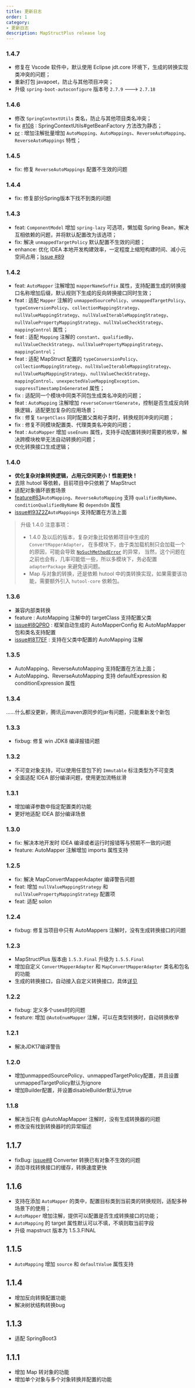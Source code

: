 ```yaml
---
title: 更新日志
order: 1
category:
- 更新日志
description: MapStructPlus release log
---
```


### 1.4.7

- 修复在 Vscode 软件中，默认使用 Eclipse jdt.core 环境下，生成的转换实现类冲突的问题；
- 重新打包 javapoet，防止与其他项目冲突；
- 升级 `spring-boot-autoconfigure` 版本号 `2.7.9` ---> `2.7.18`

### 1.4.6

- 修改 `SpringContextUtils` 类名，防止与其他项目类名冲突；
- fix [#108](https://github.com/linpeilie/mapstruct-plus/issues/108) :  SpringContextUtils#getBeanFactory 方法改为静态；
- [pr](https://github.com/linpeilie/mapstruct-plus/pull/114) : 增加注解批量增加 `AutoMapping`、`AutoMappings`、`ReverseAutoMapping`、`ReverseAutoMappings` 特性；

### 1.4.5

- fix: 修复 `ReverseAutoMappings` 配置不生效的问题

### 1.4.4

- fix: 修复部分Spring版本下找不到类的问题

### 1.4.3

- feat: `ComponentModel` 增加 `spring-lazy` 可选项，懒加载 Spring Bean，解决互相依赖的问题，并将默认配置改为该选项；
- fix: 解决 `unmappedTargetPolicy` 默认配置不生效的问题；
- enhance: 优化 IDEA 本地开发构建效率，一定程度上缩短构建时间、减小元空间占用；[Issue #89](https://github.com/linpeilie/mapstruct-plus/issues/89)

### 1.4.2

- feat: `AutoMapper` 注解增加 `mapperNameSuffix` 属性，支持配置生成的转换接口名称增加后缀，默认规则下生成的反向转换接口同时生效；
- feat : 适配 `Mapper` 注解的 `unmappedSourcePolicy`、`unmappedTargetPolicy`、`typeConversionPolicy`、`collectionMappingStrategy`、`nullValueMappingStrategy`、`nullValueIterableMappingStrategy`、`nullValuePropertyMappingStrategy`、`nullValueCheckStrategy`、`mappingControl` 属性；
- feat : 适配 `Mapping` 注解的 `constant`、`qualifiedBy`、`nullValueCheckStrategy`、`nullValuePropertyMappingStrategy`、`mappingControl`；
- feat : 适配 MapStruct 配置的 `typeConversionPolicy`、`collectionMappingStrategy`、`nullValueIterableMappingStrategy`、`nullValueMapMappingStrategy`、`nullValueCheckStrategy`、`mappingControl`、`unexpectedValueMappingException`、`suppressTimestampInGenerated` 属性；
- fix : 适配同一个模块中同类不同包生成类名冲突的问题；
- feat : `AutoMapping` 注解增加 `reverseConvertGenerate`，控制是否生成反向转换逻辑，适配更加复杂的应用场景；
- fix : 修复 `targetClass` 同时配置父类和子类时，转换规则冲突的问题；
- fix : 修复不同模块配置类、代理类类名冲突的问题；
- feat : `AutoMapper` 增加 `useEnums` 属性，支持手动配置转换时需要的枚举，解决跨模块枚举无法自动转换的问题；
- 优化转换接口生成逻辑；

### 1.4.0

- **优化复杂对象转换逻辑，占用元空间更小！性能更快！**
- 去除 hutool 等依赖，目前项目中只依赖了 MapStruct
- 适配对象循环嵌套场景
- [feature#63](https://github.com/linpeilie/mapstruct-plus/pull/63)`AutoMapping`、`ReverseAutoMapping` 支持 `qualifiedByName`、`conditionQualifiedByName` 和 `dependsOn` 属性
- [issue#I93Z2Z](https://gitee.com/easii/mapstruct-plus/issues/I93Z2Z)`AutoMappings` 支持配置在方法上面


> 升级 1.4.0 注意事项：
> - 1.4.0 及以后的版本，复杂对象比较依赖项目中生成的 `ConvertMapperAdapter`，
  在多模块下，由于类加载机制只会加载一个的原因，可能会导致 [`NoSuchMethodError`](/guide/faq.html) 的异常，
  当然，这个问题在之前也会有，几率可能低一些，所以多模块下，务必配置 `adapterPackage` 来避免该问题。
> - Map 与对象的转换，还是依赖 hutool 中的类转换实现，如果需要该功能，需要额外引入 `hutool-core` 依赖包。


### 1.3.6

- 兼容内部类转换
- feature : AutoMapping 注解中的 targetClass 支持配置父类
- [issue#I8QPRO](https://gitee.com/easii/mapstruct-plus/issues/I8QPRO) : 框架自动生成的 AutoMapperConfig 和 AutoMapMapper 包和类名支持配置
- [issue#I8T7EF](https://gitee.com/easii/mapstruct-plus/issues/I8T7EF) : 支持在父类中配置的 AutoMapping 注解 

### 1.3.5

- AutoMapping、ReverseAutoMapping 支持配置在方法上面；
- AutoMapping、ReverseAutoMapping 支持 defaultExpression 和 conditionExpression 属性

### 1.3.4

……什么都没更新，腾讯云maven源同步的jar有问题，只能重新发个新包

### 1.3.3

- fixbug: 修复 win JDK8 编译报错问题

### 1.3.2

- 不可变对象支持，可以使用任意包下的 `Immutable` 标注类型为不可变类
- 全面适配 IDEA 部分编译问题，使用更加流畅丝滑

### 1.3.1

- 增加编译参数中指定配置类的功能
- 更好地适配 IDEA 部分编译场景

### 1.3.0

- fix: 解决本地开发时 IDEA 编译或者运行时报错等与预期不一致的问题
- feature: AutoMapper 注解增加 imports 属性支持

### 1.2.5

- fix: 解决 MapConvertMapperAdapter 编译警告问题
- feat: 增加 `nullValueMappingStrategy` 和 `nullValuePropertyMappingStrategy` 配置项
- feat: 适配 solon

### 1.2.4

- fixbug: 修复当项目中只有 AutoMappers 注解时，没有生成转换接口的问题

### 1.2.3

- MapStructPlus 版本由 `1.5.3.Final` 升级为 `1.5.5.Final`
- 增加自定义 `ConvertMapperAdapter` 和 `MapConvertMapperAdapter` 类名和包名的功能
- 生成的转换接口，自动接入自定义转换接口，具体[详见](/guide/class-convert.html#自动接入自定义转换接口)

### 1.2.2

- fixbug: 定义多个uses时的问题
- feature: 增加 `@AutoEnumMapper` 注解，可以在类型转换时，自动转换枚举

### 1.2.1

- 解决JDK17编译警告

### 1.2.0

- 增加unmappedSourcePolicy、unmappedTargetPolicy配置，并且设置unmappedTargetPolicy默认为ignore
- 增加Builder配置，并设置disableBuilder默认为true

### 1.1.8

- 解决当只有 @AutoMapMapper 注解时，没有生成转换器的问题
- 修改没有找到转换器时的异常描述

## 1.1.7

- fixBug: [issue#8](https://github.com/linpeilie/mapstruct-plus/issues/11) Converter 转换已有对象不生效的问题
- 添加寻找转换接口的缓存，转换速度更快

## 1.1.6

- 支持在添加 `AutoMapper` 的类中，配置目标类到当前类的转换规则，适配多种场景下的使用；
- `AutoMapper` 增加注解，提供可以配置是否生成转换接口的功能；
- `AutoMapping` 的 target 属性默认可以不填，不填则取当前字段
- 升级 mapstruct 版本为 1.5.3.FINAL

## 1.1.5

- `AutoMapping` 增加 `source` 和 `defaultValue` 属性支持

## 1.1.4

- 增加反向转换配置功能
- 解决树状结构转换bug

## 1.1.3

- 适配 SpringBoot3

## 1.1.1

- 增加 Map 转对象的功能
- 增加单个对象与多个对象转换并配置的功能